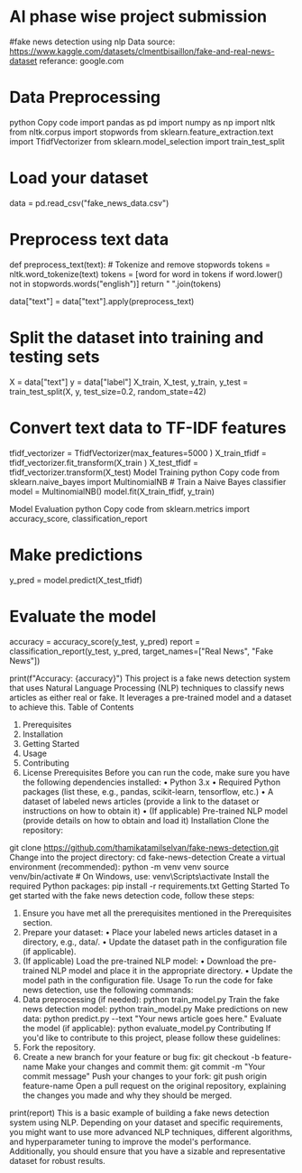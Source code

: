 # AI phase wise project submission
#fake news detection using nlp
Data source: https://www.kaggle.com/datasets/clmentbisaillon/fake-and-real-news-dataset
referance: google.com
# Data Preprocessing
python
Copy code
import pandas as pd
import numpy as np
import nltk 
from nltk.corpus import stopwords
from sklearn.feature_extraction.text import TfidfVectorizer
from sklearn.model_selection import train_test_split

# Load your dataset
data = pd.read_csv("fake_news_data.csv")

# Preprocess text data
def preprocess_text(text):
     # Tokenize and remove stopwords
     tokens = nltk.word_tokenize(text)
     tokens = [word for word in tokens if word.lower() not in stopwords.words("english")]
     return " ".join(tokens) 
     
data["text"] = data["text"].apply(preprocess_text)

# Split the dataset into training and testing sets 
X = data["text"]
y = data["label"]
X_train, X_test, y_train, y_test = train_test_split(X, y, test_size=0.2, random_state=42)

# Convert text data to TF-IDF features 
tfidf_vectorizer = TfidfVectorizer(max_features=5000
) X_train_tfidf = tfidf_vectorizer.fit_transform(X_train
) X_test_tfidf = tfidf_vectorizer.transform(X_test)
Model Training
python
Copy code
from sklearn.naive_bayes import MultinomialNB # Train a Naive Bayes classifier model = MultinomialNB() model.fit(X_train_tfidf, y_train)

Model Evaluation
python
Copy code
from sklearn.metrics import accuracy_score, classification_report
# Make predictions 
y_pred = model.predict(X_test_tfidf)

# Evaluate the model
accuracy = accuracy_score(y_test, y_pred)
report = classification_report(y_test, y_pred, target_names=["Real News", "Fake News"])

print(f"Accuracy: {accuracy}")
This project is a fake news detection system that uses Natural Language Processing (NLP) techniques to classify news articles as either real or fake. It leverages a pre-trained model and a dataset to achieve this.
Table of Contents
1.	Prerequisites
2.	Installation
3.	Getting Started
4.	Usage
5.	Contributing
6.	License
Prerequisites
Before you can run the code, make sure you have the following dependencies installed:
•	Python 3.x
•	Required Python packages (list these, e.g., pandas, scikit-learn, tensorflow, etc.)
•	A dataset of labeled news articles (provide a link to the dataset or instructions on how to obtain it)
•	(If applicable) Pre-trained NLP model (provide details on how to obtain and load it)
Installation
Clone the repository:

git clone https://github.com/thamikatamilselvan/fake-news-detection.git
Change into the project directory:
cd fake-news-detection
Create a virtual environment (recommended):
python -m venv venv
source venv/bin/activate  # On Windows, use: venv\Scripts\activate
Install the required Python packages:
pip install -r requirements.txt
Getting Started
To get started with the fake news detection code, follow these steps:
1.	Ensure you have met all the prerequisites mentioned in the Prerequisites section.
2.	Prepare your dataset:
•	Place your labeled news articles dataset in a directory, e.g., data/.
•	Update the dataset path in the configuration file (if applicable).
3.	(If applicable) Load the pre-trained NLP model:
•	Download the pre-trained NLP model and place it in the appropriate directory.
•	Update the model path in the configuration file.
Usage
To run the code for fake news detection, use the following commands:
1.	Data preprocessing (if needed):
python train_model.py
Train the fake news detection model:
python train_model.py
Make predictions on new data:
python predict.py --text "Your news article goes here."
Evaluate the model (if applicable):
python evaluate_model.py
Contributing
If you'd like to contribute to this project, please follow these guidelines:
1.	Fork the repository.
2.	Create a new branch for your feature or bug fix:
git checkout -b feature-name
Make your changes and commit them:
git commit -m "Your commit message"
Push your changes to your fork:
git push origin feature-name
Open a pull request on the original repository, explaining the changes you made and why they should be merged.

print(report)
This is a basic example of building a fake news detection system using NLP. Depending on your dataset and specific requirements, you might want to use more advanced NLP techniques, different algorithms, and hyperparameter tuning to improve the model's performance. Additionally, you should ensure that you have a sizable and representative dataset for robust results.

